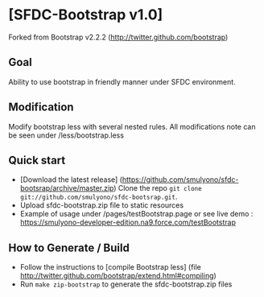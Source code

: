 # [SFDC-Bootstrap v1.0]

Forked from Bootstrap v2.2.2 (http://twitter.github.com/bootstrap)

## Goal

Ability to use bootstrap in friendly manner under SFDC environment. 

## Modification

Modify bootstrap less with several nested rules. All modifications note can be seen under /less/bootstrap.less

## Quick start

* [Download the latest release] (https://github.com/smulyono/sfdc-bootsrap/archive/master.zip)
  Clone the repo `git clone git://github.com/smulyono/sfdc-bootsrap.git`.
* Upload sfdc-bootstrap.zip file to static resources
* Example of usage under /pages/testBootstrap.page
  or see live demo : https://smulyono-developer-edition.na9.force.com/testBootstrap

## How to Generate / Build

* Follow the instructions to [compile Bootstrap less] (file http://twitter.github.com/bootstrap/extend.html#compiling)
* Run `make zip-bootstrap` to generate the sfdc-bootstrap.zip files
